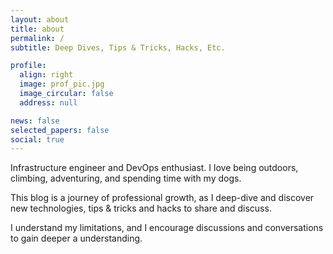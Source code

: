 ```yaml
---
layout: about
title: about
permalink: /
subtitle: Deep Dives, Tips & Tricks, Hacks, Etc.

profile:
  align: right
  image: prof_pic.jpg
  image_circular: false
  address: null

news: false
selected_papers: false
social: true
---
```


Infrastructure engineer and DevOps enthusiast. I love being outdoors, climbing, adventuring, and spending time with my dogs.

This blog is a journey of professional growth, as I deep-dive and discover new technologies, tips & tricks and hacks to share and discuss.

I understand my limitations, and I encourage discussions and conversations to gain deeper a understanding.
